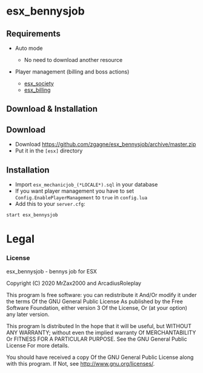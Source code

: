 # esx_bennysjob

## Requirements

* Auto mode
  * No need to download another resource

* Player management (billing and boss actions)
  * [esx_society](https://github.com/ESX-Org/esx_society)
  * [esx_billing](https://github.com/ESX-Org/esx_billing)

## Download & Installation

## Download
- Download https://github.com/zgagne/esx_bennysjob/archive/master.zip
- Put it in the `[esx]` directory

## Installation
- Import `esx_mechanicjob_(*LOCALE*).sql` in your database
- If you want player management you have to set `Config.EnablePlayerManagement` to `true` in `config.lua`
- Add this to your `server.cfg`:

```
start esx_bennysjob
```

# Legal
### License
esx_bennysjob - bennys job for ESX

Copyright (C) 2020 MrZax2000 and ArcadiusRoleplay

This program Is free software: you can redistribute it And/Or modify it under the terms Of the GNU General Public License As published by the Free Software Foundation, either version 3 Of the License, Or (at your option) any later version.

This program Is distributed In the hope that it will be useful, but WITHOUT ANY WARRANTY; without even the implied warranty Of MERCHANTABILITY Or FITNESS FOR A PARTICULAR PURPOSE. See the GNU General Public License For more details.

You should have received a copy Of the GNU General Public License along with this program. If Not, see http://www.gnu.org/licenses/.
